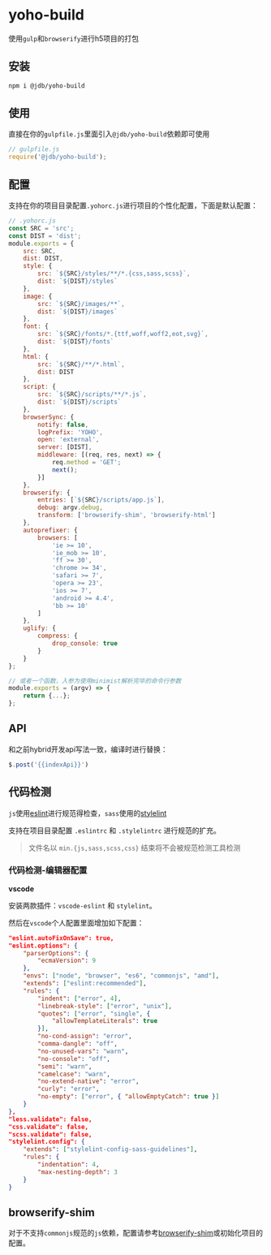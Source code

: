 # yoho-build

使用`gulp`和`browserify`进行h5项目的打包

## 安装

```bash
npm i @jdb/yoho-build
```

## 使用

直接在你的`gulpfile.js`里面引入`@jdb/yoho-build`依赖即可使用

```javascript
// gulpfile.js
require('@jdb/yoho-build');
```

## 配置

支持在你的项目目录配置`.yohorc.js`进行项目的个性化配置，下面是默认配置：

```javascript
// .yohorc.js
const SRC = 'src';
const DIST = 'dist';
module.exports = {
    src: SRC,
    dist: DIST,
    style: {
        src: `${SRC}/styles/**/*.{css,sass,scss}`,
        dist: `${DIST}/styles`
    },
    image: {
        src: `${SRC}/images/**`,
        dist: `${DIST}/images`
    },
    font: {
        src: `${SRC}/fonts/*.{ttf,woff,woff2,eot,svg}`,
        dist: `${DIST}/fonts`
    },
    html: {
        src: `${SRC}/**/*.html`,
        dist: DIST
    },
    script: {
        src: `${SRC}/scripts/**/*.js`,
        dist: `${DIST}/scripts`
    },
    browserSync: {
        notify: false,
        logPrefix: 'YOHO',
        open: 'external',
        server: [DIST],
        middleware: [(req, res, next) => {
            req.method = 'GET';
            next();
        }]
    },
    browserify: {
        entries: [`${SRC}/scripts/app.js`],
        debug: argv.debug,
        transform: ['browserify-shim', 'browserify-html']
    },
    autoprefixer: {
        browsers: [
            'ie >= 10',
            'ie_mob >= 10',
            'ff >= 30',
            'chrome >= 34',
            'safari >= 7',
            'opera >= 23',
            'ios >= 7',
            'android >= 4.4',
            'bb >= 10'
        ]
    },
    uglify: {
        compress: {
            drop_console: true
        }
    }
};

// 或者一个函数，入参为使用minimist解析完毕的命令行参数
module.exports = (argv) => {
    return {...};
};
```

## API

和之前hybrid开发api写法一致，编译时进行替换：

```javascript
$.post('{{indexApi}}')
```

## 代码检测

`js`使用[eslint](https://github.com/eslint/eslint)进行规范得检查，`sass`使用的[stylelint](https://github.com/stylelint/stylelint)

 支持在项目目录配置 `.eslintrc` 和 `.stylelintrc` 进行规范的扩充。

> 文件名以 `min.{js,sass,scss,css}` 结束将不会被规范检测工具检测

### 代码检测-编辑器配置

**vscode**

安装两款插件：`vscode-eslint` 和 `stylelint`。

然后在`vscode`个人配置里面增加如下配置：

```json
"eslint.autoFixOnSave": true,
"eslint.options": {
    "parserOptions": {
        "ecmaVersion": 9
    },
    "envs": ["node", "browser", "es6", "commonjs", "amd"],
    "extends": ["eslint:recommended"],
    "rules": {
        "indent": ["error", 4],
        "linebreak-style": ["error", "unix"],
        "quotes": ["error", "single", { 
            "allowTemplateLiterals": true
        }],
        "no-cond-assign": "error",
        "comma-dangle": "off",
        "no-unused-vars": "warn",
        "no-console": "off",
        "semi": "warn",
        "camelcase": "warn",
        "no-extend-native": "error",
        "curly": "error",
        "no-empty": ["error", { "allowEmptyCatch": true }]
    }
},
"less.validate": false,
"css.validate": false,
"scss.validate": false,
"stylelint.config": {
    "extends": ["stylelint-config-sass-guidelines"],
    "rules": {
        "indentation": 4,
        "max-nesting-depth": 3
    }
}
```

## browserify-shim

 对于不支持`commonjs`规范的`js`依赖，配置请参考[browserify-shim](https://github.com/thlorenz/browserify-shim)或初始化项目的配置。